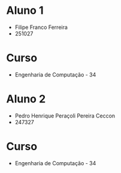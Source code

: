 # Aluno 1
* Filipe Franco Ferreira
* 251027
# Curso
* Engenharia de Computação - 34
# Aluno 2
* Pedro Henrique Peraçoli Pereira Ceccon
* 247327
# Curso
* Engenharia de Computação - 34
